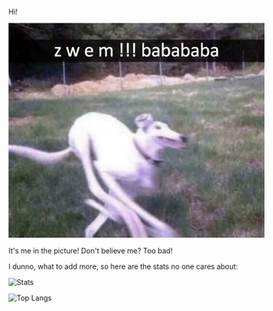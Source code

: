 Hi!

![](pic.jpg#center)

It's me in the picture! Don't believe me? Too bad!

I dunno, what to add more, so here are the stats no one cares about:

![Stats](https://github-readme-stats.vercel.app/api?username=olekzonder&show_icons=true&theme=transparent)

![Top Langs](https://github-readme-stats.vercel.app/api/top-langs/?username=olekzonder)